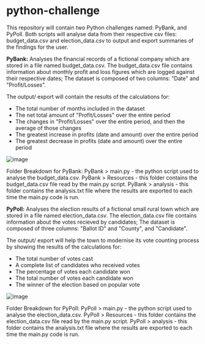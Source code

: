 # python-challenge
This repository will contain two Python challenges named: PyBank, and PyPoll. Both scripts will analyse data from their respective csv files: budget_data.csv and election_data.csv to output and export summaries of the findings for the user. 

**PyBank:**
Analyses the financial records of a fictional company which are stored in a file named budget_data.csv. The budget_data.csv file contains information about monthly profit and loss figures which are logged against their respective dates; The dataset is composed of two columns: "Date" and "Profit/Losses". 

The output/ export will contain the results of the calculations for:
- The total number of months included in the dataset
- The net total amount of "Profit/Losses" over the entire period
- The changes in "Profit/Losses" over the entire period, and then the average of those changes
- The greatest increase in profits (date and amount) over the entire period
- The greatest decrease in profits (date and amount) over the entire period

![image](https://user-images.githubusercontent.com/126973634/236814219-85d3718d-058d-4e6e-9b13-32d92b1bf9c5.png)

Folder Breakdown for PyBank:
PyBank > main.py - the python script used to analyse the budget_data.csv.
PyBank > Resources - this folder contains the budget_data.csv file read by the main.py script.
PyBank > analysis - this folder contains the analysis.txt file where the results are exported to each time the main.py code is run. 

**PyPoll:**
Analyses the election results of a fictional small rural town which are stored in a file named election_data.csv. The election_data.csv file contains information about the votes recieved by candidates; The dataset is composed of three columns: "Ballot ID" and "County", and "Candidate". 

The output/ export will help the town to modernise its vote counting process by showing the results of the calculations for:
- The total number of votes cast
- A complete list of candidates who received votes
- The percentage of votes each candidate won
- The total number of votes each candidate won
- The winner of the election based on popular vote

![image](https://user-images.githubusercontent.com/126973634/236815941-ff8f300e-2916-4952-8038-4f13d6a09101.png)

Folder Breakdown for PyPoll:
PyPoll > main.py - the python script used to analyse the election_data.csv.
PyPoll > Resources - this folder contains the election_data.csv file read by the main.py script.
PyPoll > analysis - this folder contains the analysis.txt file where the results are exported to each time the main.py code is run. 

